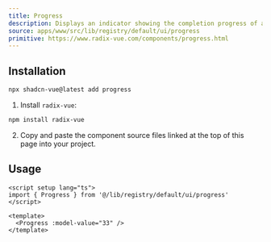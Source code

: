 ```yaml
---
title: Progress
description: Displays an indicator showing the completion progress of a task, typically displayed as a progress bar.
source: apps/www/src/lib/registry/default/ui/progress 
primitive: https://www.radix-vue.com/components/progress.html
---
```


<ComponentPreview name="ProgressDemo" /> 



## Installation

```bash
npx shadcn-vue@latest add progress
```

<ManualInstall>

1. Install `radix-vue`:

```bash
npm install radix-vue
```

2. Copy and paste the component source files linked at the top of this page into your project.
</ManualInstall>

## Usage

```vue
<script setup lang="ts">
import { Progress } from '@/lib/registry/default/ui/progress'
</script>

<template>
  <Progress :model-value="33" />
</template>
```